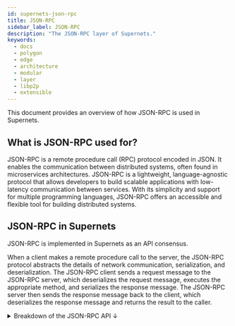 ```yaml
---
id: supernets-json-rpc
title: JSON-RPC
sidebar_label: JSON-RPC
description: "The JSON-RPC layer of Supernets."
keywords:
  - docs
  - polygon
  - edge
  - architecture
  - modular
  - layer
  - libp2p
  - extensible
---
```


This document provides an overview of how JSON-RPC is used in Supernets.

## What is JSON-RPC used for?

JSON-RPC is a remote procedure call (RPC) protocol encoded in JSON. It enables the communication between distributed systems, often found in microservices architectures. JSON-RPC is a lightweight, language-agnostic protocol that allows developers to build scalable applications with low-latency communication between services. With its simplicity and support for multiple programming languages, JSON-RPC offers an accessible and flexible tool for building distributed systems.

## JSON-RPC in Supernets

JSON-RPC is implemented in Supernets as an API consensus.

When a client makes a remote procedure call to the server, the JSON-RPC protocol abstracts the details of network communication, serialization, and deserialization. The JSON-RPC client sends a request message to the JSON-RPC server, which deserializes the request message, executes the appropriate method, and serializes the response message. The JSON-RPC server then sends the response message back to the client, which deserializes the response message and returns the result to the caller.

<details>
<summary> Breakdown of the JSON-RPC API ↓</summary>

The JSON-RPC implementation in Supernets consists of several key components, including the `JSONRPC` struct and the `JSONRPCStore` interface.

The `JSONRPC` struct handles the core functionality of the JSON-RPC server. It includes methods for setting up the HTTP server, handling WebSocket connections, and managing incoming requests. The `NewJSONRPC()` function is used to create a new instance of the JSONRPC server with a specified logger and configuration.

The JSONRPCStore interface defines all the methods required by the JSON-RPC endpoints. These methods are implemented by various store types, such as `ethStore`, `networkStore`, `txPoolStore`, `filterManagerStore`, `bridgeStore`, and `debugStore`. These store types interact with different aspects of the system, allowing the JSON-RPC server to provide a comprehensive API for clients.

For handling WebSocket connections, a `handleWs` function is used to upgrade HTTP connections to WebSocket connections. A `wsWrapper` struct wraps WebSocket connections and provides methods for managing WebSocket communication.

</details>
